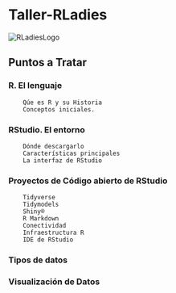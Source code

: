 # Taller-RLadies


![RLadiesLogo](https://user-images.githubusercontent.com/67060038/139160257-0ce84945-49ac-4a35-8cd0-3a6ee083dfe8.png)

## Puntos a Tratar

### R. El lenguaje
		Qúe es R y su Historia  
		Conceptos iniciales.

### RStudio. El entorno
		Dónde descargarlo
		Características principales
		La interfaz de RStudio

### Proyectos de Código abierto de  RStudio
		Tidyverse
 		Tidymodels
 		Shiny®
 		R Markdown
 		Conectividad
 		Infraestructura R
 		IDE de RStudio

### Tipos de datos	

### Visualización de Datos
